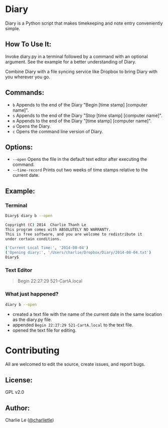 # Diary

Diary is a Python script that makes timekeeping and note entry conveniently simple.

## How To Use It:

Invoke diary.py in a terminal followed by a command with an optional argument. See the example for a better understanding of Diary.  

Combine Diary with a file syncing service like Dropbox to bring Diary with you wherever you go.

## Commands:

 - `b` Appends to the end of the Diary "Begin [time stamp] [computer name]".
 - `s` Appends to the end of the Diary "Stop [time stamp] [computer name]".
 - `m` Appends to the end of the Diary  "[time stamp] [computer name]".
 - `o` Opens the Diary.
 - `c` Opens the command line version of Diary.

## Options:

 - `--open`  Opens the file in the default text editor after executing the command.
 - `--time-record` Prints out two weeks of time stamps relative to the current date.

## Example:

### Terminal

```sh
Diary$ diary b --open

Copyright (C) 2014  Charlie Thanh Le
This program comes with ABSOLUTELY NO WARRANTY.
This is free software, and you are welcome to redistribute it
under certain conditions.

('Current Local Time:', '2014-08-04')
('Opening diary:', '/Users/charlie/Dropbox/Diary/2014-08-04.txt')
Diary$ 
```

### Text Editor

>Begin 22:27:29 521-CartA.local

### What just happened?
```sh
diary b --open
```
- created a text file with the name of the current date in the same location as the diary.py file.
- appended `Begin 22:27:29 521-CartA.local` to the text file.
- opened the text file for editing.

# Contributing
All are welcomed to edit the source, create issues, and report bugs.

## License:
GPL v2.0

## Author:
Charlie Le ([@charlietle](https://twitter.com/charlietle))
